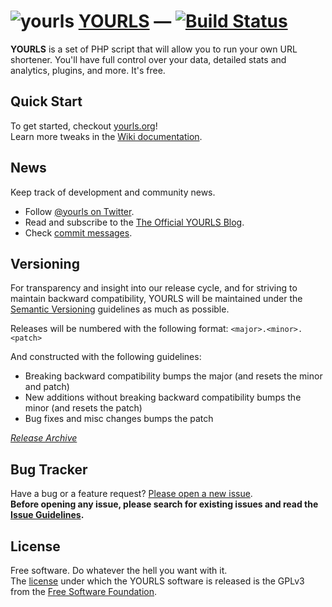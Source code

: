 ![yourls](images/yourls-logo.png)
[YOURLS](http://yourls.org) — [![Build Status](https://travis-ci.org/YOURLS/YOURLS.png?branch=master)](https://travis-ci.org/YOURLS/YOURLS)
========
**YOURLS** is a set of PHP script that will allow you to run your own URL shortener. You'll have full control over your data, detailed stats and analytics, plugins, and more. It's free.

Quick Start
-----------
To get started, checkout [yourls.org](http://yourls.org)!  
Learn more tweaks in the [Wiki documentation](https://github.com/YOURLS/YOURLS/wiki/).

News
----
Keep track of development and community news.

* Follow [@yourls on Twitter](http://twitter.com/yourls).
* Read and subscribe to the [The Official YOURLS Blog](http://blog.yourls.org).
* Check [commit messages](https://github.com/YOURLS/YOURLS/commits/master).

Versioning
----------
For transparency and insight into our release cycle, and for striving to maintain backward compatibility, YOURLS will be maintained under the [Semantic Versioning](http://semver.org) guidelines as much as possible.

Releases will be numbered with the following format: `<major>.<minor>.<patch>`

And constructed with the following guidelines:
* Breaking backward compatibility bumps the major (and resets the minor and patch)
* New additions without breaking backward compatibility bumps the minor (and resets the patch)
* Bug fixes and misc changes bumps the patch

*[Release Archive](https://github.com/YOURLS/YOURLS/releases)*

Bug Tracker
-----------
Have a bug or a feature request? [Please open a new issue](https://github.com/YOURLS/YOURLS/issues).  
__Before opening any issue, please search for existing issues and read the [Issue Guidelines](https://github.com/YOURLS/YOURLS/wiki/Bug-Report).__

License
-------
Free software. Do whatever the hell you want with it.  
The [license](LICENSE.md) under which the YOURLS software is released is the GPLv3 
from the [Free Software Foundation](http://fsf.org/).
